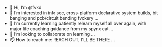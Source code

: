 - 👋 Hi, I’m @fvkd
- 👀 I’m interested in info sec, cross-platform declarative system builds, bit banging and pcb/circuit bending fvckery ...
- 🌱 I’m currently learning patiently relearn myself all over again, with major life coaching guidance from my spynx cat ...
- 💞️ I’m looking to collaborate on learning ...
- 📫 How to reach me: REACH OUT, I'LL BE THERE ...

<!---
fvkd/fvkd is a ✨ special ✨ repository because its `README.md` (this file) appears on your GitHub profile.
You can click the Preview link to take a look at your changes.
--->
